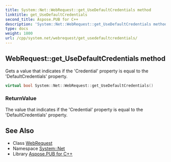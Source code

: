 ```yaml
---
title: System::Net::WebRequest::get_UseDefaultCredentials method
linktitle: get_UseDefaultCredentials
second_title: Aspose.PUB for C++
description: 'System::Net::WebRequest::get_UseDefaultCredentials method. Gets a value that indicates if the ''Credential'' property is equal to the ''DefaultCredentials'' property in C++.'
type: docs
weight: 1800
url: /cpp/system.net/webrequest/get_usedefaultcredentials/
---
```

## WebRequest::get_UseDefaultCredentials method


Gets a value that indicates if the 'Credential' property is equal to the 'DefaultCredentials' property.

```cpp
virtual bool System::Net::WebRequest::get_UseDefaultCredentials()
```


### ReturnValue

The value that indicates if the 'Credential' property is equal to the 'DefaultCredentials' property.

## See Also

* Class [WebRequest](../)
* Namespace [System::Net](../../)
* Library [Aspose.PUB for C++](../../../)
